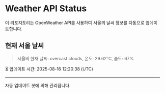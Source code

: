 
# Weather API Status

이 리포지토리는 OpenWeather API를 사용하여 서울의 날씨 정보를 자동으로 업데이트합니다.

## 현재 서울 날씨
> 서울의 현재 날씨: overcast clouds, 온도: 29.62°C, 습도: 67%

⏳ 업데이트 시간: 2025-08-16 12:20:38 (UTC)

---
자동 업데이트 봇에 의해 관리됩니다.
